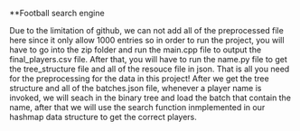 **Football search engine 

Due to the limitation of github, we can not add all of the preprocessed file here since it only allow 1000 entries so in order to run the project, you will have to go into the zip folder and run the main.cpp file to output the final_players.csv file.
After that, you will have to run the name.py file to get the tree_structure file and all of the resouce file in json.
That is all you need for the preprocessing for the data in this project! 
After we get the tree structure and all of the batches.json file, whenever a player name is invoked, we will seach in the binary tree and load the batch that contain the name, after that we will use the search function inmplemented in our hashmap data structure to get the correct players.
